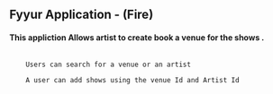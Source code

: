## Fyyur Application - (Fire)

#### This appliction Allows artist to create book a venue for the shows .

``` Users are then able to view Upcoming Shows

    Users can search for a venue or an artist

    A user can add shows using the venue Id and Artist Id

```
